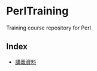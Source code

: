 PerlTraining
============

Training course repository for Perl

Index
-----

- [講義資料](http://mixi-inc.github.io/PerlTraining/tutorial)

